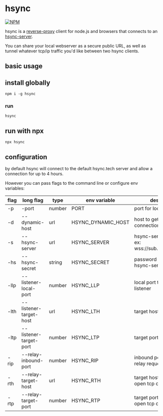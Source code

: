 # hsync

[![NPM](https://nodei.co/npm/hsync.svg)](https://nodei.co/npm/hsync/)

hsync is a [reverse-proxy](https://en.wikipedia.org/wiki/Reverse_proxy) client for node.js and browsers that connects to an [hsync-server](https://github.com/monteslu/hsync-server).

You can share your local webserver as a secure public URL, as well as tunnel whatever tcp/ip traffic you'd like between two hsync clients.


## basic usage

## install globally
`npm i -g hsync`

### run
`hsync`

## run with npx

`npx hsync`

## configuration

by default hsync will connect to the default hsync.tech server and allow a connection for up to 4 hours.

However you can pass flags to the command line or configure env variables:

| flag | long flag              | type    | env variable       | description                                                |
| ---- | ---------------------  | ------- | ------------------ | ---------------------------------------------------------- |
| -p   | -port                  | number  | PORT               | port for local webserver                                   |  
| -d   | --dynamic-host         | url     | HSYNC_DYNAMIC_HOST | host to get a dynamic connection from                      |
| -s   | --hsync-server         | url     | HSYNC_SERVER       | hsync-server location ex: wss://sub.mydomain.com           |
| -hs  | --hsync-secret         | string  | HSYNC_SECRET       | password to connect to hsync-server                        |
| -llp | --listener-local-port  | number  | HSYNC_LLP          | local port to open for listener                            |
| -lth | --listener-target-host | url     | HSYNC_LTH          | target host for listener                                   |
| -ltp | --listener-target-port | number  | HSYNC_LTP          | target port for listener                                   |
| -rip | --relay-inbound-port   | number  | HSYNC_RIP          | inbound port for remote relay requests                     |
| -rth | --relay-target-host    | url     | HSYNC_RTH          | target host for relay to open tcp connection on            |
| -rtp | --relay-target-port    | number  | HSYNC_RTP          | target port for relay to open tcp connection on            |



